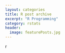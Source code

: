 ```yaml
---
layout: categories
title: R post archive
excerpt: "R Programming"
category: rstats
header: 
  image: featurePosts.jpg
---
```

r
